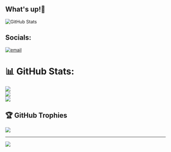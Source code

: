 ## What's up!👾
![GitHub Stats](http://github-profile-summary-cards.vercel.app/api/cards/stats?username=Nesrine1024&theme=tokyonight)


## Socials:
[![email](https://img.shields.io/badge/Email-D14836?logo=gmail&logoColor=white)](mailto:nessrinhana2006@gmail.com) 

# 📊 GitHub Stats:
![](https://github-readme-stats.vercel.app/api?username=Nesrine1024&theme=dark&hide_border=false&include_all_commits=false&count_private=false)<br/>
![](https://github-readme-streak-stats.herokuapp.com/?user=Nesrine1024&theme=dark&hide_border=false)<br/>
![](https://github-readme-stats.vercel.app/api/top-langs/?username=Nesrine1024&theme=dark&hide_border=false&include_all_commits=false&count_private=false&layout=compact)

## 🏆 GitHub Trophies
![](https://github-profile-trophy.vercel.app/?username=Nesrine1024&theme=tokyonight&no-frame=false&no-bg=true&margin-w=4)

---
[![](https://visitcount.itsvg.in/api?id=Nesrine1024&icon=0&color=1)](https://visitcount.itsvg.in)

<!-- Proudly created with GPRM ( https://gprm.itsvg.in ) -->
